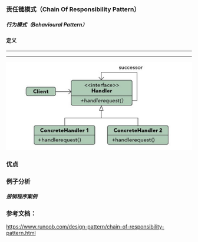 ### 责任链模式（Chain Of Responsibility Pattern）
         
##### 行为模式（Behavioural Pattern）

#### 定义

******

******

![Chain_Of_Responsibility Pattern UML](https://github.com/nox60/go-design-pattern/blob/master/images/chain_of_responsibility_pattern.png)


### 优点


### 例子分析

##### 报销程序案例



### 参考文档：
https://www.runoob.com/design-pattern/chain-of-responsibility-pattern.html